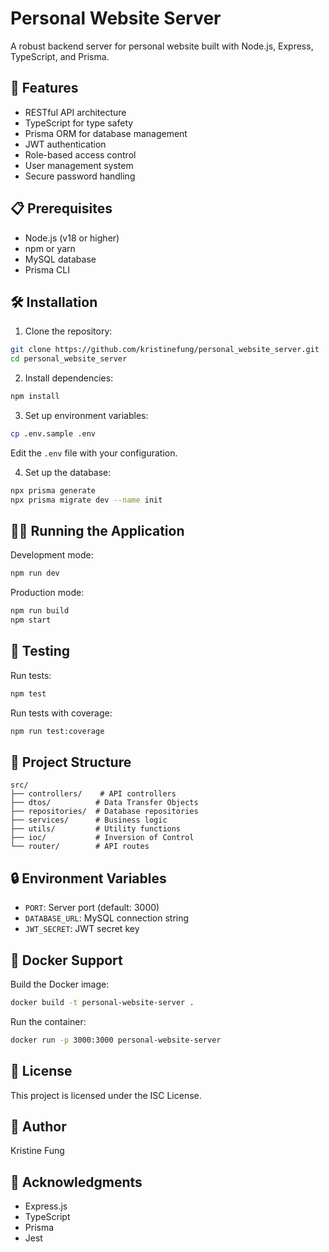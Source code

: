 # Personal Website Server

A robust backend server for personal website built with Node.js, Express, TypeScript, and Prisma.

## 🚀 Features

- RESTful API architecture
- TypeScript for type safety
- Prisma ORM for database management
- JWT authentication
- Role-based access control
- User management system
- Secure password handling

## 📋 Prerequisites

- Node.js (v18 or higher)
- npm or yarn
- MySQL database
- Prisma CLI

## 🛠️ Installation

1. Clone the repository:
```bash
git clone https://github.com/kristinefung/personal_website_server.git
cd personal_website_server
```

2. Install dependencies:
```bash
npm install
```

3. Set up environment variables:
```bash
cp .env.sample .env
```
Edit the `.env` file with your configuration.

4. Set up the database:
```bash
npx prisma generate
npx prisma migrate dev --name init
```

## 🏃‍♂️ Running the Application

Development mode:
```bash
npm run dev
```

Production mode:
```bash
npm run build
npm start
```

## 🧪 Testing

Run tests:
```bash
npm test
```

Run tests with coverage:
```bash
npm run test:coverage
```

## 📁 Project Structure

```
src/
├── controllers/    # API controllers
├── dtos/          # Data Transfer Objects
├── repositories/  # Database repositories
├── services/      # Business logic
├── utils/         # Utility functions
├── ioc/           # Inversion of Control
└── router/        # API routes
```

## 🔒 Environment Variables

- `PORT`: Server port (default: 3000)
- `DATABASE_URL`: MySQL connection string
- `JWT_SECRET`: JWT secret key

## 🐳 Docker Support

Build the Docker image:
```bash
docker build -t personal-website-server .
```

Run the container:
```bash
docker run -p 3000:3000 personal-website-server
```

## 📝 License

This project is licensed under the ISC License.

## 👤 Author

Kristine Fung

## 🙏 Acknowledgments

- Express.js
- TypeScript
- Prisma
- Jest
